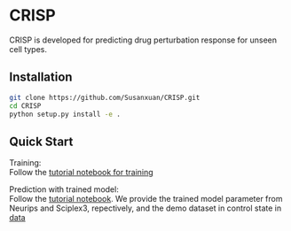 # CRISP
CRISP is developed for predicting drug perturbation response for unseen cell types.


## Installation

```bash
git clone https://github.com/Susanxuan/CRISP.git
cd CRISP
python setup.py install -e .
```

## Quick Start

Training: \
Follow the [tutorial notebook for training](/tutorials/training.ipynb)

Prediction with trained model: \
Follow the [tutorial notebook](/tutorials/zeroshot_prediction.ipynb). We provide the trained model parameter from Neurips and Sciplex3, repectively, and the demo dataset in control state in [data](/data)





